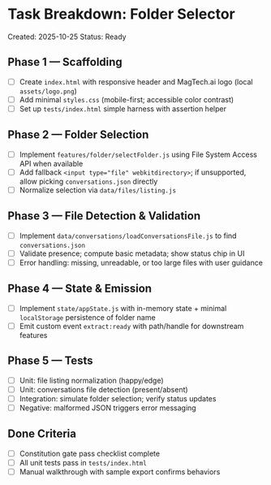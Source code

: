 # Task Breakdown: Folder Selector

Created: 2025-10-25
Status: Ready

## Phase 1 — Scaffolding
- [ ] Create `index.html` with responsive header and MagTech.ai logo (local `assets/logo.png`)
- [ ] Add minimal `styles.css` (mobile-first; accessible color contrast)
- [ ] Set up `tests/index.html` simple harness with assertion helper

## Phase 2 — Folder Selection
- [ ] Implement `features/folder/selectFolder.js` using File System Access API when available
- [ ] Add fallback `<input type="file" webkitdirectory>`; if unsupported, allow picking `conversations.json` directly
- [ ] Normalize selection via `data/files/listing.js`

## Phase 3 — File Detection & Validation
- [ ] Implement `data/conversations/loadConversationsFile.js` to find `conversations.json`
- [ ] Validate presence; compute basic metadata; show status chip in UI
- [ ] Error handling: missing, unreadable, or too large files with user guidance

## Phase 4 — State & Emission
- [ ] Implement `state/appState.js` with in-memory state + minimal `localStorage` persistence of folder name
- [ ] Emit custom event `extract:ready` with path/handle for downstream features

## Phase 5 — Tests
- [ ] Unit: file listing normalization (happy/edge)
- [ ] Unit: conversations file detection (present/absent)
- [ ] Integration: simulate folder selection; verify status updates
- [ ] Negative: malformed JSON triggers error messaging

## Done Criteria
- [ ] Constitution gate pass checklist complete
- [ ] All unit tests pass in `tests/index.html`
- [ ] Manual walkthrough with sample export confirms behaviors
